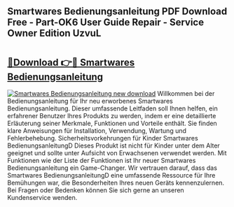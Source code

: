## Smartwares Bedienungsanleitung PDF Download Free - Part-OK6 User Guide Repair - Service Owner Edition UzvuL

# <h2><a href="http://df52ibz.blite.top/?on=Smartwares+Bedienungsanleitung">🔗Download 👉🔴 Smartwares Bedienungsanleitung</a></h2>

[![Smartwares Bedienungsanleitung new download](https://i.imgur.com/lujVjoI.png)](http://df52ibz.blite.top/?on=Smartwares+Bedienungsanleitung)
Willkommen bei der Bedienungsanleitung für Ihr neu erworbenes Smartwares Bedienungsanleitung. Dieser umfassende Leitfaden soll Ihnen helfen, ein erfahrener Benutzer Ihres Produkts zu werden, indem er eine detaillierte Erläuterung seiner Merkmale, Funktionen und Vorteile enthält. Sie finden klare Anweisungen für Installation, Verwendung, Wartung und Fehlerbehebung. Sicherheitsvorkehrungen für Kinder Smartwares BedienungsanleitungD Dieses Produkt ist nicht für Kinder unter dem Alter geeignet und sollte unter Aufsicht von Erwachsenen verwendet werden. Mit Funktionen wie der Liste der Funktionen ist Ihr neuer Smartwares Bedienungsanleitung ein Game-Changer. Wir vertrauen darauf, dass das Smartwares BedienungsanleitungD eine umfassende Ressource für Ihre Bemühungen war, die Besonderheiten Ihres neuen Geräts kennenzulernen. Bei Fragen oder Bedenken können Sie sich gerne an unseren Kundenservice wenden.
